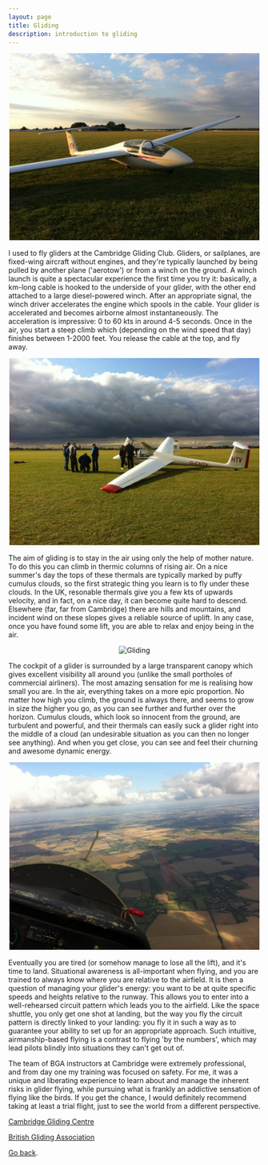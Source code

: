 ```yaml
---
layout: page
title: Gliding
description: introduction to gliding
---
```


<p align="center">
<img src="/assets/images/IMG_2850.jpg" width="500" alt="Glider in Cambridge">
</p>


I used to fly gliders at the Cambridge Gliding Club. Gliders, or sailplanes, are fixed-wing aircraft without engines, and they're typically launched by being pulled by another plane ('aerotow') or from a winch on the ground. A winch launch is quite a spectacular experience the first time you try it: basically, a km-long cable is hooked to the underside of your glider, with the other end attached to a large diesel-powered winch. After an appropriate signal, the winch driver accelerates the engine which spools in the cable. Your glider is accelerated and becomes airborne almost instantaneously. The acceleration is impressive: 0 to 60 kts in around 4-5 seconds. Once in the air, you start a steep climb which (depending on the wind speed that day) finishes between 1-2000 feet. You release the cable at the top, and fly away.


<p align="center">
<img src="/assets/images/IMG_1296.jpg" width="500" alt="Preparing for launch">
</p>


The aim of gliding is to stay in the air using only the help of mother nature. To do this you can climb in thermic columns of rising air. On a nice summer's day the tops of these thermals are typically marked by puffy cumulus clouds, so the first strategic thing you learn is to fly under these clouds. In the UK, resonable thermals give you a few kts of upwards velocity, and in fact, on a nice day, it can become quite hard to descend. Elsewhere (far, far from Cambridge) there are hills and mountains, and incident wind on these slopes gives a reliable source of uplift. In any case, once you have found some lift, you are able to relax and enjoy being in the air.


<p align="center">
<img src="/assets/images/IMG_5559-2.jpg" width="500" alt="Gliding">
</p>


The cockpit of a glider is surrounded by a large transparent canopy which gives excellent visibility all around you (unlike the small portholes of commercial airliners). The most amazing sensation for me is realising how small you are. In the air, everything takes on a more epic proportion. No matter how high you climb, the ground is always there, and seems to grow in size the higher you go, as you can see further and further over the horizon. Cumulus clouds, which look so innocent from the ground, are turbulent and powerful, and their thermals can easily suck a glider right into the middle of a cloud (an undesirable situation as you can then no longer see anything). And when you get close, you can see and feel their churning and awesome dynamic energy.


<p align="center">
<img src="/assets/images/IMG_1283.jpg" width="500" alt="In the air">
</p>


Eventually you are tired (or somehow manage to lose all the lift), and it's time to land. Situational awareness is all-important when flying, and you are trained to always know where you are relative to the airfield. It is then a question of managing your glider's energy: you want to be at quite specific speeds and heights relative to the runway. This allows you to enter into a well-rehearsed circuit pattern which leads you to the airfield. Like the space shuttle, you only get one shot at landing, but the way you fly the circuit pattern is directly linked to your landing: you fly it in such a way as to guarantee your ability to set up for an appropriate approach. Such intuitive, airmanship-based flying is a contrast to flying 'by the numbers', which may lead pilots blindly into situations they can't get out of. 

The team of BGA instructors at Cambridge were extremely professional, and from day one my training was focused on safety. For me, it was a unique and liberating experience to learn about and manage the inherent risks in glider flying, while pursuing what is frankly an addictive sensation of flying like the birds. If you get the chance, I would definitely recommend taking at least a trial flight, just to see the world from a different perspective.  

[Cambridge Gliding Centre](https://www.camgliding.uk)

[British Gliding Association](https://www.gliding.co.uk)

[Go back](/index.html).
